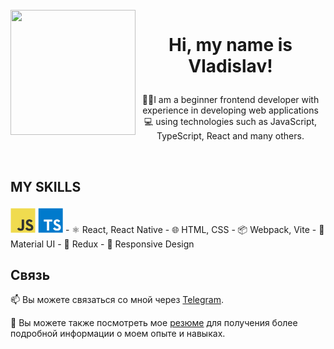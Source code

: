 <br clear="both">

<img align="left" height="200" width="200" src="https://media.giphy.com/media/dxn6fRlTIShoeBr69N/giphy.gif" width="100"/>

# <p align= "center">Hi, my name is Vladislav!</p>

<p align="center" >👨‍💻I am a beginner frontend developer with experience in developing web applications <br> 💻 using technologies such as JavaScript, TypeScript, React and many others.</p>

<br clear="both">

## <p>MY SKILLS</p>
<img src="https://github.com/devicons/devicon/blob/master/icons/javascript/javascript-original.svg" width="40" height="40"/>
<img src="https://github.com/devicons/devicon/blob/master/icons/typescript/typescript-plain.svg" width="40" height="40"/>
- ⚛️ React, React Native
- 🌐 HTML, CSS
- 📦 Webpack, Vite
- 🎨 Material UI
- 🚀 Redux
- 📱 Responsive Design

## Связь

📫 Вы можете связаться со мной через [Telegram](https://t.me/Siv0k).


📄 Вы можете также посмотреть мое [резюме](..........) для получения более подробной информации о моем опыте и навыках.


